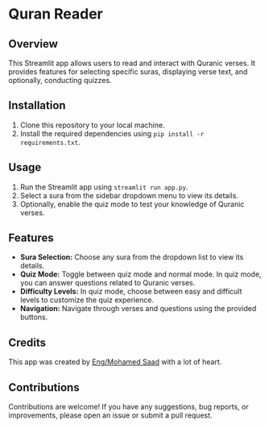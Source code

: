 
# Quran Reader

## Overview
This Streamlit app allows users to read and interact with Quranic verses. It provides features for selecting specific suras, displaying verse text, and optionally, conducting quizzes.

## Installation
1. Clone this repository to your local machine.
2. Install the required dependencies using `pip install -r requirements.txt`.

## Usage
1. Run the Streamlit app using `streamlit run app.py`.
2. Select a sura from the sidebar dropdown menu to view its details.
3. Optionally, enable the quiz mode to test your knowledge of Quranic verses.

## Features
- **Sura Selection:** Choose any sura from the dropdown list to view its details.
- **Quiz Mode:** Toggle between quiz mode and normal mode. In quiz mode, you can answer questions related to Quranic verses.
- **Difficulty Levels:** In quiz mode, choose between easy and difficult levels to customize the quiz experience.
- **Navigation:** Navigate through verses and questions using the provided buttons.

## Credits
This app was created by [Eng/Mohamed Saad](https://www.facebook.com/profile.php?id=61557483869983) with a lot of heart. 

## Contributions
Contributions are welcome! If you have any suggestions, bug reports, or improvements, please open an issue or submit a pull request.
